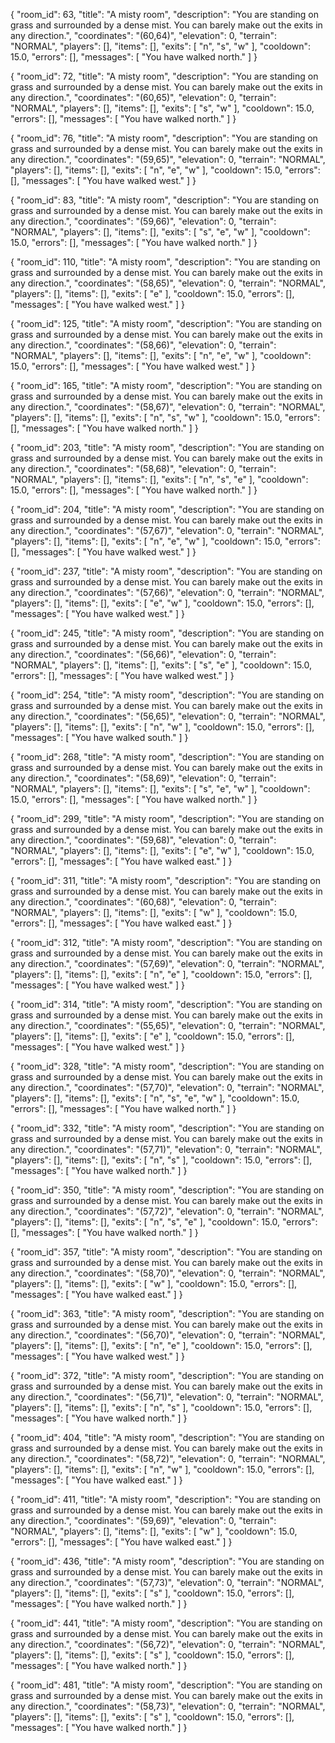 {
"room_id": 63,
"title": "A misty room",
"description": "You are standing on grass and surrounded by a dense mist. You can barely make out the exits in any direction.",
"coordinates": "(60,64)",
"elevation": 0,
"terrain": "NORMAL",
"players": [],
"items": [],
"exits": [
"n",
"s",
"w"
],
"cooldown": 15.0,
"errors": [],
"messages": [
"You have walked north."
]
}

{
"room_id": 72,
"title": "A misty room",
"description": "You are standing on grass and surrounded by a dense mist. You can barely make out the exits in any direction.",
"coordinates": "(60,65)",
"elevation": 0,
"terrain": "NORMAL",
"players": [],
"items": [],
"exits": [
"s",
"w"
],
"cooldown": 15.0,
"errors": [],
"messages": [
"You have walked north."
]
}

{
"room_id": 76,
"title": "A misty room",
"description": "You are standing on grass and surrounded by a dense mist. You can barely make out the exits in any direction.",
"coordinates": "(59,65)",
"elevation": 0,
"terrain": "NORMAL",
"players": [],
"items": [],
"exits": [
"n",
"e",
"w"
],
"cooldown": 15.0,
"errors": [],
"messages": [
"You have walked west."
]
}

{
"room_id": 83,
"title": "A misty room",
"description": "You are standing on grass and surrounded by a dense mist. You can barely make out the exits in any direction.",
"coordinates": "(59,66)",
"elevation": 0,
"terrain": "NORMAL",
"players": [],
"items": [],
"exits": [
"s",
"e",
"w"
],
"cooldown": 15.0,
"errors": [],
"messages": [
"You have walked north."
]
}

{
"room_id": 110,
"title": "A misty room",
"description": "You are standing on grass and surrounded by a dense mist. You can barely make out the exits in any direction.",
"coordinates": "(58,65)",
"elevation": 0,
"terrain": "NORMAL",
"players": [],
"items": [],
"exits": [
"e"
],
"cooldown": 15.0,
"errors": [],
"messages": [
"You have walked west."
]
}

{
"room_id": 125,
"title": "A misty room",
"description": "You are standing on grass and surrounded by a dense mist. You can barely make out the exits in any direction.",
"coordinates": "(58,66)",
"elevation": 0,
"terrain": "NORMAL",
"players": [],
"items": [],
"exits": [
"n",
"e",
"w"
],
"cooldown": 15.0,
"errors": [],
"messages": [
"You have walked west."
]
}

{
"room_id": 165,
"title": "A misty room",
"description": "You are standing on grass and surrounded by a dense mist. You can barely make out the exits in any direction.",
"coordinates": "(58,67)",
"elevation": 0,
"terrain": "NORMAL",
"players": [],
"items": [],
"exits": [
"n",
"s",
"w"
],
"cooldown": 15.0,
"errors": [],
"messages": [
"You have walked north."
]
}

{
"room_id": 203,
"title": "A misty room",
"description": "You are standing on grass and surrounded by a dense mist. You can barely make out the exits in any direction.",
"coordinates": "(58,68)",
"elevation": 0,
"terrain": "NORMAL",
"players": [],
"items": [],
"exits": [
"n",
"s",
"e"
],
"cooldown": 15.0,
"errors": [],
"messages": [
"You have walked north."
]
}

{
"room_id": 204,
"title": "A misty room",
"description": "You are standing on grass and surrounded by a dense mist. You can barely make out the exits in any direction.",
"coordinates": "(57,67)",
"elevation": 0,
"terrain": "NORMAL",
"players": [],
"items": [],
"exits": [
"n",
"e",
"w"
],
"cooldown": 15.0,
"errors": [],
"messages": [
"You have walked west."
]
}

{
"room_id": 237,
"title": "A misty room",
"description": "You are standing on grass and surrounded by a dense mist. You can barely make out the exits in any direction.",
"coordinates": "(57,66)",
"elevation": 0,
"terrain": "NORMAL",
"players": [],
"items": [],
"exits": [
"e",
"w"
],
"cooldown": 15.0,
"errors": [],
"messages": [
"You have walked west."
]
}

{
"room_id": 245,
"title": "A misty room",
"description": "You are standing on grass and surrounded by a dense mist. You can barely make out the exits in any direction.",
"coordinates": "(56,66)",
"elevation": 0,
"terrain": "NORMAL",
"players": [],
"items": [],
"exits": [
"s",
"e"
],
"cooldown": 15.0,
"errors": [],
"messages": [
"You have walked west."
]
}

{
"room_id": 254,
"title": "A misty room",
"description": "You are standing on grass and surrounded by a dense mist. You can barely make out the exits in any direction.",
"coordinates": "(56,65)",
"elevation": 0,
"terrain": "NORMAL",
"players": [],
"items": [],
"exits": [
"n",
"w"
],
"cooldown": 15.0,
"errors": [],
"messages": [
"You have walked south."
]
}

{
"room_id": 268,
"title": "A misty room",
"description": "You are standing on grass and surrounded by a dense mist. You can barely make out the exits in any direction.",
"coordinates": "(58,69)",
"elevation": 0,
"terrain": "NORMAL",
"players": [],
"items": [],
"exits": [
"s",
"e",
"w"
],
"cooldown": 15.0,
"errors": [],
"messages": [
"You have walked north."
]
}

{
"room_id": 299,
"title": "A misty room",
"description": "You are standing on grass and surrounded by a dense mist. You can barely make out the exits in any direction.",
"coordinates": "(59,68)",
"elevation": 0,
"terrain": "NORMAL",
"players": [],
"items": [],
"exits": [
"e",
"w"
],
"cooldown": 15.0,
"errors": [],
"messages": [
"You have walked east."
]
}

{
"room_id": 311,
"title": "A misty room",
"description": "You are standing on grass and surrounded by a dense mist. You can barely make out the exits in any direction.",
"coordinates": "(60,68)",
"elevation": 0,
"terrain": "NORMAL",
"players": [],
"items": [],
"exits": [
"w"
],
"cooldown": 15.0,
"errors": [],
"messages": [
"You have walked east."
]
}

{
"room_id": 312,
"title": "A misty room",
"description": "You are standing on grass and surrounded by a dense mist. You can barely make out the exits in any direction.",
"coordinates": "(57,69)",
"elevation": 0,
"terrain": "NORMAL",
"players": [],
"items": [],
"exits": [
"n",
"e"
],
"cooldown": 15.0,
"errors": [],
"messages": [
"You have walked west."
]
}

{
"room_id": 314,
"title": "A misty room",
"description": "You are standing on grass and surrounded by a dense mist. You can barely make out the exits in any direction.",
"coordinates": "(55,65)",
"elevation": 0,
"terrain": "NORMAL",
"players": [],
"items": [],
"exits": [
"e"
],
"cooldown": 15.0,
"errors": [],
"messages": [
"You have walked west."
]
}

{
"room_id": 328,
"title": "A misty room",
"description": "You are standing on grass and surrounded by a dense mist. You can barely make out the exits in any direction.",
"coordinates": "(57,70)",
"elevation": 0,
"terrain": "NORMAL",
"players": [],
"items": [],
"exits": [
"n",
"s",
"e",
"w"
],
"cooldown": 15.0,
"errors": [],
"messages": [
"You have walked north."
]
}

{
"room_id": 332,
"title": "A misty room",
"description": "You are standing on grass and surrounded by a dense mist. You can barely make out the exits in any direction.",
"coordinates": "(57,71)",
"elevation": 0,
"terrain": "NORMAL",
"players": [],
"items": [],
"exits": [
"n",
"s"
],
"cooldown": 15.0,
"errors": [],
"messages": [
"You have walked north."
]
}

{
"room_id": 350,
"title": "A misty room",
"description": "You are standing on grass and surrounded by a dense mist. You can barely make out the exits in any direction.",
"coordinates": "(57,72)",
"elevation": 0,
"terrain": "NORMAL",
"players": [],
"items": [],
"exits": [
"n",
"s",
"e"
],
"cooldown": 15.0,
"errors": [],
"messages": [
"You have walked north."
]
}

{
"room_id": 357,
"title": "A misty room",
"description": "You are standing on grass and surrounded by a dense mist. You can barely make out the exits in any direction.",
"coordinates": "(58,70)",
"elevation": 0,
"terrain": "NORMAL",
"players": [],
"items": [],
"exits": [
"w"
],
"cooldown": 15.0,
"errors": [],
"messages": [
"You have walked east."
]
}

{
"room_id": 363,
"title": "A misty room",
"description": "You are standing on grass and surrounded by a dense mist. You can barely make out the exits in any direction.",
"coordinates": "(56,70)",
"elevation": 0,
"terrain": "NORMAL",
"players": [],
"items": [],
"exits": [
"n",
"e"
],
"cooldown": 15.0,
"errors": [],
"messages": [
"You have walked west."
]
}

{
"room_id": 372,
"title": "A misty room",
"description": "You are standing on grass and surrounded by a dense mist. You can barely make out the exits in any direction.",
"coordinates": "(56,71)",
"elevation": 0,
"terrain": "NORMAL",
"players": [],
"items": [],
"exits": [
"n",
"s"
],
"cooldown": 15.0,
"errors": [],
"messages": [
"You have walked north."
]
}

{
"room_id": 404,
"title": "A misty room",
"description": "You are standing on grass and surrounded by a dense mist. You can barely make out the exits in any direction.",
"coordinates": "(58,72)",
"elevation": 0,
"terrain": "NORMAL",
"players": [],
"items": [],
"exits": [
"n",
"w"
],
"cooldown": 15.0,
"errors": [],
"messages": [
"You have walked east."
]
}

{
"room_id": 411,
"title": "A misty room",
"description": "You are standing on grass and surrounded by a dense mist. You can barely make out the exits in any direction.",
"coordinates": "(59,69)",
"elevation": 0,
"terrain": "NORMAL",
"players": [],
"items": [],
"exits": [
"w"
],
"cooldown": 15.0,
"errors": [],
"messages": [
"You have walked east."
]
}

{
"room_id": 436,
"title": "A misty room",
"description": "You are standing on grass and surrounded by a dense mist. You can barely make out the exits in any direction.",
"coordinates": "(57,73)",
"elevation": 0,
"terrain": "NORMAL",
"players": [],
"items": [],
"exits": [
"s"
],
"cooldown": 15.0,
"errors": [],
"messages": [
"You have walked north."
]
}

{
"room_id": 441,
"title": "A misty room",
"description": "You are standing on grass and surrounded by a dense mist. You can barely make out the exits in any direction.",
"coordinates": "(56,72)",
"elevation": 0,
"terrain": "NORMAL",
"players": [],
"items": [],
"exits": [
"s"
],
"cooldown": 15.0,
"errors": [],
"messages": [
"You have walked north."
]
}

{
"room_id": 481,
"title": "A misty room",
"description": "You are standing on grass and surrounded by a dense mist. You can barely make out the exits in any direction.",
"coordinates": "(58,73)",
"elevation": 0,
"terrain": "NORMAL",
"players": [],
"items": [],
"exits": [
"s"
],
"cooldown": 15.0,
"errors": [],
"messages": [
"You have walked north."
]
}
